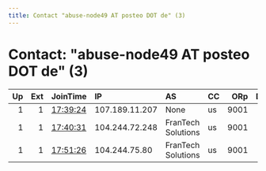 ```yaml
---
title: Contact "abuse-node49 AT posteo DOT de" (3)
---
```


# Contact: "abuse-node49 AT posteo DOT de" (3)

|   Up |   Ext | JoinTime                                                                                            | IP             | AS                 | CC   |   ORp |   Dirp | OS    | Version   | Nickname   |   eFamMembers |
|-----:|------:|:----------------------------------------------------------------------------------------------------|:---------------|:-------------------|:-----|------:|-------:|:------|:----------|:-----------|--------------:|
|    1 |     1 | [17:39:24](https://metrics.torproject.org/rs.html#details/AF3511FA8B418C756BDBA97A6EDE970D1F74F27E) | 107.189.11.207 | None               | us   |  9001 |     80 | Linux | 0.4.4.6   | Hydra31    |             9 |
|    1 |     1 | [17:40:31](https://metrics.torproject.org/rs.html#details/8D1117EFBC91270AE1FCE55E21F9D250985AFAB3) | 104.244.72.248 | FranTech Solutions | us   |  9001 |     80 | Linux | 0.4.4.6   | Hydra32    |             9 |
|    1 |     1 | [17:51:26](https://metrics.torproject.org/rs.html#details/C673AFE5CF9CC49E5F864F0F80D5FE2814A52233) | 104.244.75.80  | FranTech Solutions | us   |  9001 |     80 | Linux | 0.4.4.6   | Hydra33    |             9 |
